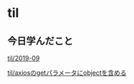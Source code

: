 # til

## 今日学んだこと

[til/2019\-09](https://github.com/tokiohamamatsu/til/blob/master/tir/2019-09.md/#25)

[til/axiosのgetパラメータにobjectを含める](https://github.com/tokiohamamatsu/til/blob/master/vuejs/axios%E3%81%AEget%E3%83%91%E3%83%A9%E3%83%A1%E3%83%BC%E3%82%BF%E3%81%ABobject%E3%82%92%E5%90%AB%E3%82%81%E3%82%8B.md)